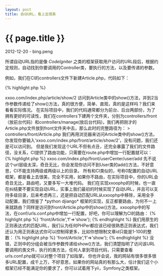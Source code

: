 ```yaml
---
layout: post
title: 自动URL，看上去很美
---
```


{{ page.title }}
================

<p class="meta">2012-12-20 - bing.peng</p>

所谓自动URL指的是像 *CodeIgniter* 之类的框架获取用户访问的URL段后，根据约定规则，自动找到你要调用的Controller类，要执行的方法，以及要传递的参数。

例如，我们在CI的controllers文件下新建Article.php，代码如下：

{% highlight php %}

<?php
class Article extends CI_Controller {
     public function __construct() {
         parent::__construct();
     }
 
     public function show($id) {
         echo 'article id:' . $id;
     }
} 

{% endhighlight %}

我们马上可以在浏览器中输入：
> xxoo.com/index.php/article/show/2
访问到Article类中的show()方法，并到2当作参数传递给了show()方法，真的很方便，简单、直观，真的是这样吗？我们来看看实际情况。

在实际项目中，我们的代码通常都分为前台、后台两部份，为了拥有更好的可读性，我们在controllers下建两个文件夹，分别为controllers/front（放前台代码）和controllers/manage(放后台代码)，我们再把刚才的Article.php文件放到front文件夹中去，那么此时的完整路径为：
> controllers/front/Article.php
我们再用浏览器来访问Article类中的show()方法，你发现你要输入‘xxoo.com/index.php/front/article/show/2’，没有问题，我们还是可以访问到。
但是我们发现这个URL不但有点丑，还完全暴露了我们的文件路径，没关系，CI提供了路由功能，只需要在route.php中增加一行配置就可以：

{% highlight php %}

<?php
$route['article/(:num)'] = "front/article/show/$1";

{% endhighlight %}

现在我们得到了我们想要的URL，当你写下一个功能时，你会发现你又需要路由，你所写的每一个功能都需要路由，对么？

新的问题又来了，由于我们的项目适当的有一点点大，我们的前台有一个‘用户中心’，我们为了提高代码的可读性，再在controllers/front/建一个新文件夹userCenter，再增加一个User.php文件，添加如下代码：

{% highlight php %}

<?php
class User extends CI_Controller {
     public function __construct() {
         parent::__construct();
     }
 
     public function add() {
         echo 'user add';
     }
} 

{% endhighlight %}

我们在浏览器输入：
> xxoo.com/index.php/front/userCenter/user/add

先不说这个url层级太深，奇丑无比，你会发现你访问不到User类的add()方法，不好意思，CI不能支持两级或两级以上的目录。

所有和CI类似的，号称0配置的自动URL框架，都是看上去很美，完全不实用，如果你不路由，在实际项目中，你的URL会奇丑无比，路由吧，又要多写一大堆代码。

我们在实现xxoophp的时候，也一直在纠结要不要实现自动URL，实事上我们最初的时候实现了自动URL，并且可以支持多级目录，后来考虑再三，还是把自动匹配URL从xxoophp中移除，采用全手动配置，我们借鉴了 *python djiango* 框架的实现，反正都要路由，为何不一上来就路由？同样是访问到front/Article.php中的show()方法，xxoophp中的写法，在conf/urls.conf.php中增加一行配置，好吧，你可以理解为CI的路由：

{% highlight php %}

<?php
$urls['article/(\d+)'] = array('c'=>'front/Article','f'=>'show');

{% endhighlight %}

我们用原生的正则表达式的匹配URL，我们认为任何PHPer都应该已经很熟悉正则表达式，我们还认为用正则表达式你可以控制得更多，比如你想限制文章id只能是1-100的整数：

{% highlight php %}

<?php
$urls['article/([1-100])'] = array('c'=>'front/Article','f'=>'show');

{% endhighlight %}

没错，正则中的分组会被当作参数传递给show()方法，我们清楚指明了访问该URL要调用的类文件，执行的类方法，任何人拿到项目代码，只需要查看urls.conf.php就可以对整个项目了如指掌。

你也许会说，我的网站有很多很多很多URL配置，成千上万，不好意思，如果你的网站真的有那么大，估计我们这个小框架已经不能满足你的要求了，你可以试着用下yii，Symfony之类框架。

